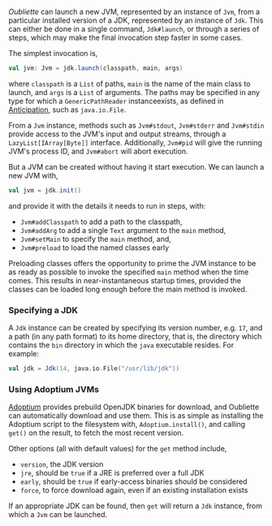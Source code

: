 _Oubliette_ can launch a new JVM, represented by an instance of `Jvm`, from a
particular installed version of a JDK, represented by an instance of `Jdk`.
This can either be done in a single command, `Jdk#launch`, or through a series
of steps, which may make the final invocation step faster in some cases.

The simplest invocation is,
```scala
val jvm: Jvm = jdk.launch(classpath, main, args)
```
where `classpath` is a `List` of paths, `main` is the name of the main class to
launch, and `args` is a `List` of arguments. The paths may be specified in any
type for which a `GenericPathReader` instanceexists, as defined in
[Anticipation](https://github.com/propensive/anticipation/), such as
`java.io.File`.

From a `Jvm` instance, methods such as `Jvm#stdout`, `Jvm#stderr` and
`Jvm#stdin` provide access to the JVM's input and output streams, through a
`LazyList[IArray[Byte]]` interface. Additionally, `Jvm#pid` will give the
running JVM's process ID, and `Jvm#abort` will abort execution.

But a JVM can be created without having it start execution. We can launch a new JVM with,
```scala
val jvm = jdk.init()
```
and provide it with the details it needs to run in steps, with:
- `Jvm#addClasspath` to add a path to the classpath,
- `Jvm#addArg` to add a single `Text` argument to the `main` method,
- `Jvm#setMain` to specify the `main` method, and,
- `Jvm#preload` to load the named classes early

Preloading classes offers the opportunity to prime the JVM instance to be as
ready as possible to invoke the specified `main` method when the time comes.
This results in near-instantaneous startup times, provided the classes can be
loaded long enough before the main method is invoked.

### Specifying a JDK

A `Jdk` instance can be created by specifying its version number, e.g. `17`,
and a path (in any path format) to its home directory, that is, the directory
which contains the `bin` directory in which the `java` executable resides. For
example:
```scala
val jdk = Jdk(14, java.io.File("/usr/lib/jdk"))
```

### Using Adoptium JVMs

[Adoptium](https://adoptium.net) provides prebuild OpenJDK binaries for
download, and Oubliette can automatically download and use them. This is as
simple as installing the Adoptium script to the filesystem with,
`Adoptium.install()`, and calling `get()` on the result, to fetch the most
recent version.

Other options (all with default values) for the `get` method include,
- `version`, the JDK version
- `jre`, should be `true` if a JRE is preferred over a full JDK
- `early`, should be `true` if early-access binaries should be considered
- `force`, to force download again, even if an existing installation exists

If an appropriate JDK can be found, then `get` will return a `Jdk` instance,
from which a `Jvm` can be launched.


